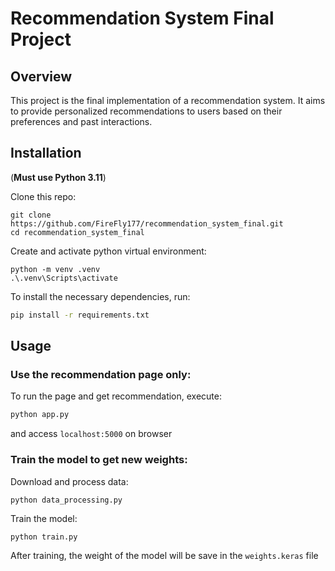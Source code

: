 # Recommendation System Final Project

## Overview
This project is the final implementation of a recommendation system. It aims to provide personalized recommendations to users based on their preferences and past interactions.

## Installation
(**Must use Python 3.11**)

Clone this repo:
```
git clone https://github.com/FireFly177/recommendation_system_final.git
cd recommendation_system_final
```

Create and activate python virtual environment:
```
python -m venv .venv
.\.venv\Scripts\activate   
```

To install the necessary dependencies, run:
```bash
pip install -r requirements.txt
```

## Usage
### Use the recommendation page only:
To run the page and get recommendation, execute:
```bash
python app.py
```

and access `localhost:5000` on browser


### Train the model to get new weights:
Download and process data:
```
python data_processing.py
```

Train the model:
```
python train.py
```
After training, the weight of the model will be save in the `weights.keras` file


